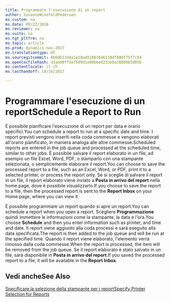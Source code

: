 ```yaml
---
title: Programmare l'esecuzione di un report
author: SusanneWindfeldPedersen
ms.custom: na
ms.date: 09/22/2016
ms.reviewer: na
ms.suite: na
ms.tgt_pltfrm: na
ms.topic: article
ms.prod: dynamics-nav-2017
ms.translationtype: HT
ms.sourcegitcommit: 6b60b1344a1e18ad91863046110df880f75f7c04
ms.openlocfilehash: d3aa98ffdaf6d9d1e88b6ed233e8a38808b5d05b
ms.contentlocale: it-ch
ms.lasthandoff: 10/16/2017

---
```

    
# <a name="schedule-a-report-to-run"></a><span data-ttu-id="acde0-102">Programmare l'esecuzione di un report</span><span class="sxs-lookup"><span data-stu-id="acde0-102">Schedule a Report to Run</span></span>
<span data-ttu-id="acde0-103">È possibile pianificare l'esecuzione di un report per data e orario specifici.</span><span class="sxs-lookup"><span data-stu-id="acde0-103">You can schedule a report to run at a specific date and time.</span></span> <span data-ttu-id="acde0-104">I report previsti vengono inseriti nella coda commesse e vengono elaborati all'orario pianificato, in maniera analoga alle altre commesse.</span><span class="sxs-lookup"><span data-stu-id="acde0-104">Scheduled reports are entered in the job queue and processed at the scheduled time, similar to other jobs.</span></span> <span data-ttu-id="acde0-105">È possibile salvare il report elaborato in un file, ad esempio un file Excel, Word, PDF, o stamparlo con una stampante selezionata, o semplicemente elaborare il report.</span><span class="sxs-lookup"><span data-stu-id="acde0-105">You can choose to save the processed report to a file, such as an Excel, Word, or PDF, print it to a selected printer, or process the report only.</span></span> <span data-ttu-id="acde0-106">Se si sceglie di salvare il report in un file, il report elaborato viene inviato a **Posta in arrivo del report** nella home page, dove è possibile visualizzarlo.</span><span class="sxs-lookup"><span data-stu-id="acde0-106">If you choose to save the report to a file, then the processed report is sent to the **Report Inbox** on your Home page, where you can view it.</span></span> 

<span data-ttu-id="acde0-107">È possibile programmare un report quando si apre un report.</span><span class="sxs-lookup"><span data-stu-id="acde0-107">You can schedule a report when you open a report.</span></span> <span data-ttu-id="acde0-108">Scegliere **Programmazione** quindi immettere le informazioni come la stampante, la data e l'ora.</span><span class="sxs-lookup"><span data-stu-id="acde0-108">You choose **Schedule** and then you enter information such as printer, and time and date.</span></span> <span data-ttu-id="acde0-109">Il report viene aggiunto alla coda processi e sarà eseguito alla data specificata.</span><span class="sxs-lookup"><span data-stu-id="acde0-109">The report is then added to the job queue and will be run at the specified time.</span></span> <span data-ttu-id="acde0-110">Quando il report viene elaborato, l'elemento verrà rimosso dalla coda commesse.</span><span class="sxs-lookup"><span data-stu-id="acde0-110">When the report is processed, the item will be removed from the job queue.</span></span> <span data-ttu-id="acde0-111">Se il report elaborato è stato salvato in un file, sarà disponibile in **Posta in arrivo del report**.</span><span class="sxs-lookup"><span data-stu-id="acde0-111">If you saved the processed report to a file, it will be available in the **Report Inbox**.</span></span>

## <a name="see-also"></a><span data-ttu-id="acde0-112">Vedi anche</span><span class="sxs-lookup"><span data-stu-id="acde0-112">See Also</span></span>
[<span data-ttu-id="acde0-113">Specificare la selezione della stampante per i report</span><span class="sxs-lookup"><span data-stu-id="acde0-113">Specify Printer Selection for Reports</span></span>](ui-specify-printer-selection-reports.md) 

 


